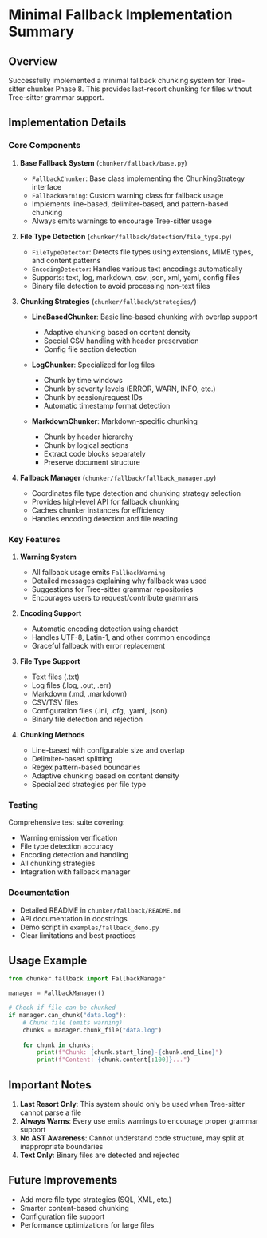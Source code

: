 # Minimal Fallback Implementation Summary

## Overview

Successfully implemented a minimal fallback chunking system for Tree-sitter chunker Phase 8. This provides last-resort chunking for files without Tree-sitter grammar support.

## Implementation Details

### Core Components

1. **Base Fallback System** (`chunker/fallback/base.py`)
   - `FallbackChunker`: Base class implementing the ChunkingStrategy interface
   - `FallbackWarning`: Custom warning class for fallback usage
   - Implements line-based, delimiter-based, and pattern-based chunking
   - Always emits warnings to encourage Tree-sitter usage

2. **File Type Detection** (`chunker/fallback/detection/file_type.py`)
   - `FileTypeDetector`: Detects file types using extensions, MIME types, and content patterns
   - `EncodingDetector`: Handles various text encodings automatically
   - Supports: text, log, markdown, csv, json, xml, yaml, config files
   - Binary file detection to avoid processing non-text files

3. **Chunking Strategies** (`chunker/fallback/strategies/`)
   - **LineBasedChunker**: Basic line-based chunking with overlap support
     - Adaptive chunking based on content density
     - Special CSV handling with header preservation
     - Config file section detection
   
   - **LogChunker**: Specialized for log files
     - Chunk by time windows
     - Chunk by severity levels (ERROR, WARN, INFO, etc.)
     - Chunk by session/request IDs
     - Automatic timestamp format detection
   
   - **MarkdownChunker**: Markdown-specific chunking
     - Chunk by header hierarchy
     - Chunk by logical sections
     - Extract code blocks separately
     - Preserve document structure

4. **Fallback Manager** (`chunker/fallback/fallback_manager.py`)
   - Coordinates file type detection and chunking strategy selection
   - Provides high-level API for fallback chunking
   - Caches chunker instances for efficiency
   - Handles encoding detection and file reading

### Key Features

1. **Warning System**
   - All fallback usage emits `FallbackWarning`
   - Detailed messages explaining why fallback was used
   - Suggestions for Tree-sitter grammar repositories
   - Encourages users to request/contribute grammars

2. **Encoding Support**
   - Automatic encoding detection using chardet
   - Handles UTF-8, Latin-1, and other common encodings
   - Graceful fallback with error replacement

3. **File Type Support**
   - Text files (.txt)
   - Log files (.log, .out, .err)
   - Markdown (.md, .markdown)
   - CSV/TSV files
   - Configuration files (.ini, .cfg, .yaml, .json)
   - Binary file detection and rejection

4. **Chunking Methods**
   - Line-based with configurable size and overlap
   - Delimiter-based splitting
   - Regex pattern-based boundaries
   - Adaptive chunking based on content density
   - Specialized strategies per file type

### Testing

Comprehensive test suite covering:
- Warning emission verification
- File type detection accuracy
- Encoding detection and handling
- All chunking strategies
- Integration with fallback manager

### Documentation

- Detailed README in `chunker/fallback/README.md`
- API documentation in docstrings
- Demo script in `examples/fallback_demo.py`
- Clear limitations and best practices

## Usage Example

```python
from chunker.fallback import FallbackManager

manager = FallbackManager()

# Check if file can be chunked
if manager.can_chunk("data.log"):
    # Chunk file (emits warning)
    chunks = manager.chunk_file("data.log")
    
    for chunk in chunks:
        print(f"Chunk: {chunk.start_line}-{chunk.end_line}")
        print(f"Content: {chunk.content[:100]}...")
```

## Important Notes

1. **Last Resort Only**: This system should only be used when Tree-sitter cannot parse a file
2. **Always Warns**: Every use emits warnings to encourage proper grammar support
3. **No AST Awareness**: Cannot understand code structure, may split at inappropriate boundaries
4. **Text Only**: Binary files are detected and rejected

## Future Improvements

- Add more file type strategies (SQL, XML, etc.)
- Smarter content-based chunking
- Configuration file support
- Performance optimizations for large files